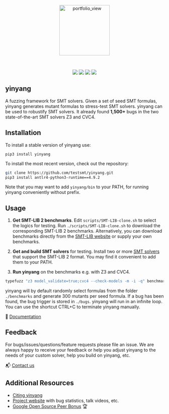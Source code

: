 <p align="center"><a><img width="160" alt="portfolio_view" align="center" src="https://testsmt.github.io/img/tool_logo.png"></a></p>

<br>
<p align="center">
    <a href="https://github.com/testsmt/yinyang/actions" alt="Build status">
        <img src="https://github.com/testsmt/yinyang/workflows/ci/badge.svg" /></a>
    <a href="https://readthedocs.org/projects/yinyang/badge/?version=latest" alt="Documentation">
        <img src="https://readthedocs.org/projects/yinyang/badge/?version=latest" /></a>
    <a href="https://opensource.org/licenses/MIT" alt="License">
        <img src="https://img.shields.io/badge/License-MIT-yellow.svg" /></a>
    <a href="https://twitter.com/testsmtsolvers" alt="Social">
        <img src="https://img.shields.io/twitter/follow/testsmtsolvers?style=social" /></a>
</p>



yinyang
------------
A fuzzing framework for SMT solvers. Given a set of seed SMT formulas, yinyang generates mutant formulas to stress-test SMT solvers. yinyang can be used to robustify SMT solvers. It already found **1,500+** bugs in the two state-of-the-art SMT solvers Z3 and CVC4.



Installation
------------
To install a stable version of yinyang use:    

```
pip3 install yinyang 
```

To install the most recent version, check out the repository:            

``` bash                                                                           
git clone https://github.com/testsmt/yinyang.git                                   
pip3 install antlr4-python3-runtime==4.9.2                                         
``` 

Note that you may want to add `yinyang/bin` to your PATH, for running yinyang conveniently without prefix.  

Usage
-------------
1. **Get SMT-LIB 2 benchmarks**. Edit `scripts/SMT-LIB-clone.sh` to select the logics for testing. Run `./scripts/SMT-LIB-clone.sh`
to download the corresponding SMT-LIB 2 benchmarks. Alternatively, you can download benchmarks directly from the [SMT-LIB website](http://smtlib.cs.uiowa.edu/benchmarks.shtml) or supply your own benchmarks. 

2. **Get and build SMT solvers** for testing. Install two or more [SMT solvers](http://smtlib.cs.uiowa.edu/solvers.shtml) that support the SMT-LIB 2 format. You may find it convenient to add them to your PATH. 

3. **Run yinyang** on the benchmarks e.g. with Z3 and CVC4.  
```bash
typefuzz "z3 model_validate=true;cvc4 --check-models -m -i -q" benchmarks 
```

yinyang will by default randomly select formulas from the folder `./benchmarks` and generate 300 mutants per seed formula. If a bug has been found, the bug trigger is stored in `./bugs`. yinyang will run in an infinite loop. You can use the shortcut CTRL+C to terminate yinyang manually.

📘 [Documentation](https://yinyang.readthedocs.io/en/latest/)

Feedback
---------
For bugs/issues/questions/feature requests please file an issue. We are always happy to receive your feedback or help you adjust yinyang to the needs of your custom solver, help you build on yinyang, etc.
 
📬 [Contact us](https://yinyang.readthedocs.io/en/latest/building_on.html#contact)

Additional Resources
----------
- [Citing yinyang](https://yinyang.readthedocs.io/en/latest/building_on.html#citing-yinyang)
- [Project website](https://testsmt.github.io/) with bug statistics, talk videos, etc.
- [Google Open Source Peer Bonus](https://opensource.googleblog.com/2021/04/announcing-first-group-of-google-open-source-peer-bonus-winners.html#:~:text=The%20Google%20Open%20Source%20Peer,exceptional%20contributions%20to%20open%20source.) 🏆
